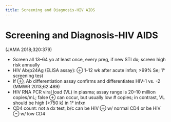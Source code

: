 ```yaml
---
title: Screening and Diagnosis-HIV AIDS
---
```

# Screening and Diagnosis-HIV AIDS

(JAMA 2018;320:379)
* Screen all 13–64 yo at least once, every preg, if new STI dx; screen high risk annually
* HIV Ab/p24Ag (ELISA assay): ⊕ 1–12 wk after acute infxn; >99% Se; 1° screening test
* If ⊕, Ab differentiation assay confirms and differentiates HIV-1 vs. -2 (MMWR 2013;62:489)
* HIV RNA PCR viral load (VL) in plasma; assay range is 20–10 million copies/mL; false ⊕ can occur, but usually low # copies; in contrast, VL should be high (>750 k) in 1° infxn
* CD4 count: not a dx test, b/c can be HIV ⊕ w/ normal CD4 or be HIV ⊖ w/ low CD4
